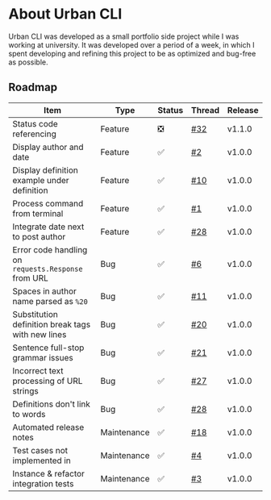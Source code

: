 About Urban CLI
===============

Urban CLI was developed as a small portfolio side project while I was working at university. It was developed over a period of a week, in which I spent developing and refining this project to be as optimized and bug-free as possible.

Roadmap
-------
| Item                                                          | Type        | Status | Thread                                                    | Release |
|---------------------------------------------------------------|-------------|--------|-----------------------------------------------------------|---------|
| Status code referencing                                       | Feature     | ❎     | [#32](https://github.com/GH-Syn/urban-cli/issues/32)      | v1.1.0  |
| Display author and date                                       | Feature     | ✅     | [#2](https://github.com/GH-Syn/urban-cli/issues/2)        | v1.0.0  |
| Display definition example under definition                   | Feature     | ✅     | [#10](https://github.com/GH-Syn/urban-cli/issues/10)      | v1.0.0  |
| Process command from terminal                                 | Feature     | ✅     | [#1](https://github.com/GH-Syn/urban-cli/issues/1)        | v1.0.0  |
| Integrate date next to post author                            | Feature     | ✅     | [#28](https://github.com/GH-Syn/urban-cli/issues/28)      | v1.0.0  |
| Error code handling on `requests.Response` from URL           | Bug         | ✅     | [#6](https://github.com/GH-Syn/urban-cli/issues/6)        | v1.0.0  |
| Spaces in author name parsed as `%20`                         | Bug         | ✅     | [#11](https://github.com/GH-Syn/urban-cli/issues/11)      | v1.0.0  |
| Substitution definition break tags with new lines             | Bug         | ✅     | [#20](https://github.com/GH-Syn/urban-cli/issues/20)      | v1.0.0  |
| Sentence full-stop grammar issues                             | Bug         | ✅     | [#21](https://github.com/GH-Syn/urban-cli/issues/21)      | v1.0.0  |
| Incorrect text processing of URL strings                      | Bug         | ✅     | [#27](https://github.com/GH-Syn/urban-cli/issues/27)      | v1.0.0  |
| Definitions don't link to words                               | Bug         | ✅     | [#28](https://github.com/GH-Syn/urban-cli/issues/28)      | v1.0.0  |
| Automated release notes                                       | Maintenance | ✅     | [#18](https://github.com/GH-Syn/urban-cli/issues/18)      | v1.0.0  |
| Test cases not implemented in                                 | Maintenance | ✅     | [#4](https://github.com/GH-Syn/urban-cli/issues/4)        | v1.0.0  |
| Instance & refactor integration tests                         | Maintenance | ✅     | [#3](https://github.com/GH-Syn/urban-cli/issues/3)        | v1.0.0  |

